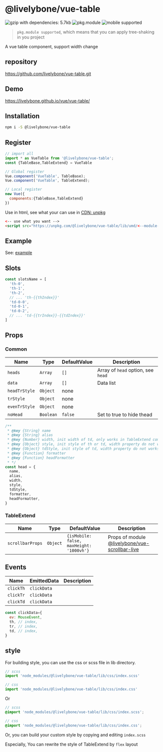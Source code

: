 # @livelybone/vue-table
![gzip with dependencies: 5.7kb](https://img.shields.io/badge/gzip--with--dependencies-5.7kb-brightgreen.svg "gzip with dependencies: 5.7kb")
![pkg.module](https://img.shields.io/badge/pkg.module-supported-blue.svg "pkg.module")
![mobile supported](https://img.shields.io/badge/mobile-supported-green.svg "mobile supported")

> `pkg.module supported`, which means that you can apply tree-shaking in you project

A vue table component, support width change

## repository
https://github.com/livelybone/vue-table.git

## Demo
https://livelybone.github.io/vue/vue-table/

## Installation
```bash
npm i -S @livelybone/vue-table
```

## Register
```js
// import all
import * as VueTable from '@livelybone/vue-table';
const {TableBase,TableExtend} = VueTable

// Global register
Vue.component('VueTable', TableBase);
Vue.component('VueTable', TableExtend);

// Local register
new Vue({
  components:{TableBase,TableExtend}
})
```

Use in html, see what your can use in [CDN: unpkg](https://unpkg.com/@livelybone/vue-table/lib/umd/)
```html
<-- use what you want -->
<script src="https://unpkg.com/@livelybone/vue-table/lib/umd/<--module-->.js"></script>
```

## Example
See: [example](https://github.com/livelybone/vue-table/blob/master/examples/test.html)

## Slots
```js
const slotsName = [
  'th-0', 
  'th-1', 
  'th-2', 
  // ... 'th-{{thIndex}}'
  'td-0-0', 
  'td-0-1', 
  'td-0-2',     
  // ... 'td-{{trIndex}}-{{tdIndex}}'
]
```

## Props

### Common
| Name                      | Type                                      | DefaultValue                                  | Description  |
| ------------------------- | ----------------------------------------- | --------------------------------------------- | ------------ |
| `heads`                   | `Array`                                   | `[]`                                          | Array of `head` option, see `head` |
| `data`                    | `Array`                                   | `[]`                                          | Data list |
| `headTrStyle`             | `Object`                                  | none                                          |  |
| `trStyle`                 | `Object`                                  | none                                          |  |
| `evenTrStyle`             | `Object`                                  | none                                          |  |
| `noHead`                  | `Boolean`                                 | `false`                                       | Set to true to hide thead |

```js
/**
 * @key {String} name
 * @key {String} alias
 * @key {Number} width, init width of td, only works in TableExtend component
 * @key {Object} style, init style of th or td, width property do not works in TableExtend component
 * @key {Object} tdStyle, init style of td, width property do not works in TableExtend component, priority than `style`
 * @key {Function} formatter
 * @key {Function} headFormatter
 * */
const head = {
  name,
  alias,
  width,
  style,
  tdStyle,
  formatter,
  headFormatter,
}
```

### TableExtend
| Name                      | Type                                      | DefaultValue                                  | Description  |
| ------------------------- | ----------------------------------------- | --------------------------------------------- | ------------ |
| `scrollbarProps`          | `Object`                                  | `{isMobile: false, maxHeight: '1000vh'}`      | Props of module [@livelybone/vue-scrollbar-live](https://github.com/livelybone/vue-scrollbar-live) |

## Events
| Name              | EmittedData           | Description                                       |
| ----------------- | --------------------- | ------------------------------------------------- |
| `clickTh`         | `clickData`           |  |
| `clickTr`         | `clickData`           |  |
| `clickTd`         | `clickData`           |  |

```js
const clickData={
  ev: MouseEvent,
  th, // index,
  tr, // index,
  td, // index,
}
```

## style
For building style, you can use the css or scss file in lib directory.
```js
// scss
import 'node_modules/@livelybone/vue-table/lib/css/index.scss'

// css
import 'node_modules/@livelybone/vue-table/lib/css/index.css'
```
Or
```scss
// scss
@import 'node_modules/@livelybone/vue-table/lib/css/index.scss';

// css
@import 'node_modules/@livelybone/vue-table/lib/css/index.css';
```

Or, you can build your custom style by copying and editing `index.scss`

Especially, You can rewrite the style of TableExtend by `flex` layout
